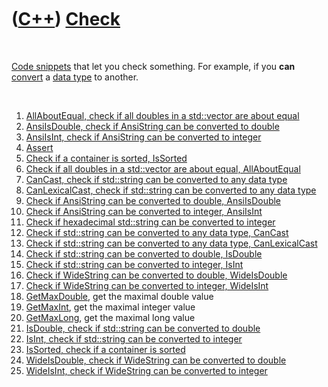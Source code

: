 



 

 

 

 

 

([C++](Cpp.md)) [Check](CppCheck.md)
======================================

 

[Code snippets](CppCodeSnippets.md) that let you check something. For
example, if you **can** [convert](CppConvert.md) a [data
type](CppDataType.md) to another.

 

1.  [AllAboutEqual, check if all doubles in a std::vector are about
    equal](CppAllAboutEqual.md)
2.  [AnsiIsDouble, check if AnsiString can be converted to
    double](CppAnsiIsDouble.md)
3.  [AnsiIsInt, check if AnsiString can be converted to
    integer](CppAnsiIsInt.md)
4.  [Assert](CppAssert.md)
5.  [Check if a container is sorted, IsSorted](CppIsSorted.md)
6.  [Check if all doubles in a std::vector are about equal,
    AllAboutEqual](CppAllAboutEqual.md)
7.  [CanCast, check if std::string can be converted to any data
    type](CppCanCast.md)
8.  [CanLexicalCast, check if std::string can be converted to any data
    type](CppCanLexicalCast.md)
9.  [Check if AnsiString can be converted to double,
    AnsiIsDouble](CppAnsiIsDouble.md)
10. [Check if AnsiString can be converted to integer,
    AnsiIsInt](CppAnsiIsInt.md)
11. [Check if hexadecimal std::string can be converted to
    integer](CppHexStrIsInt.md)
12. [Check if std::string can be converted to any data type,
    CanCast](CppCanCast.md)
13. [Check if std::string can be converted to any data type,
    CanLexicalCast](CppCanLexicalCast.md)
14. [Check if std::string can be converted to double,
    IsDouble](CppIsDouble.md)
15. [Check if std::string can be converted to integer,
    IsInt](CppIsInt.md)
16. [Check if WideString can be converted to double,
    WideIsDouble](CppWideIsDouble.md)
17. [Check if WideString can be converted to integer,
    WideIsInt](CppWideIsInt.md)
18. [GetMaxDouble](CppGetMaxDouble.md), get the maximal double value
19. [GetMaxInt](CppGetMaxInt.md), get the maximal integer value
20. [GetMaxLong](CppGetMaxLong.md), get the maximal long value
21. [IsDouble, check if std::string can be converted to
    double](CppIsDouble.md)
22. [IsInt, check if std::string can be converted to
    integer](CppIsInt.md)
23. [IsSorted, check if a container is sorted](CppIsSorted.md)
24. [WideIsDouble, check if WideString can be converted to
    double](CppWideIsDouble.md)
25. [WideIsInt, check if WideString can be converted to
    integer](CppWideIsInt.md)

 

 

 

 

 





 




